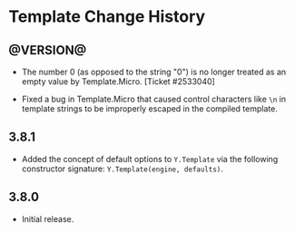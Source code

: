 Template Change History
=======================

@VERSION@
-----

* The number 0 (as opposed to the string "0") is no longer treated as an empty
  value by Template.Micro. [Ticket #2533040]

* Fixed a bug in Template.Micro that caused control characters like `\n` in
  template strings to be improperly escaped in the compiled template.


3.8.1
-----

* Added the concept of default options to `Y.Template` via the following
  constructor signature: `Y.Template(engine, defaults)`.


3.8.0
-----

* Initial release.
